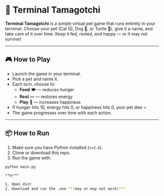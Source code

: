 # 🐾 Terminal Tamagotchi

**Terminal Tamagotchi** is a simple virtual pet game that runs entirely in your terminal. Choose your pet (Cat 🐱, Dog 🐶, or Turtle 🐢), give it a name, and take care of it over time. Keep it fed, rested, and happy — or it may not survive!

---

## 🎮 How to Play

- Launch the game in your terminal.
- Pick a pet and name it.
- Each turn, choose to:
  - **Feed** 🍽️ — reduces hunger
  - **Rest** 💤 — restores energy
  - **Play** 🎾 — increases happiness
- If hunger hits 10, energy hits 0, or happiness hits 0, your pet dies 💀.
- The game progresses over time with each action.

---

## 📦 How to Run

1. Make sure you have Python installed (`>=3.6`).
2. Clone or download this repo.
3. Run the game with:
```bash
python main.py

**or**

1. Open dist
2. Download and run the .exe **(may or may not work!)**
